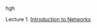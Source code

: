 hgh


Lecture 1.  [Introduction to Networks](https://imwan.github.io/NetworkCourse/1introduction.html/)
